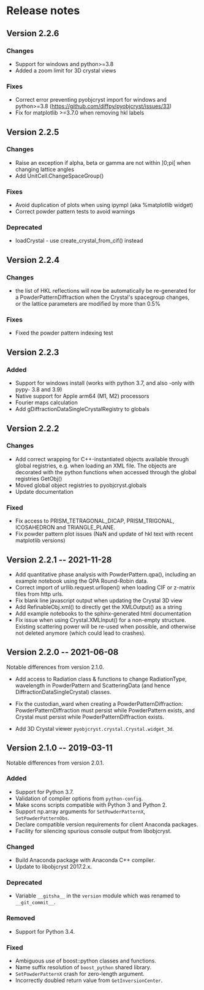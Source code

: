 # Release notes

## Version 2.2.6

### Changes

- Support for windows and python>=3.8
- Added a zoom limit for 3D crystal views

### Fixes

- Correct error preventing pyobjcryst import for windows and python>=3.8
  (https://github.com/diffpy/pyobjcryst/issues/33)
- Fix for matplotlib >=3.7.0 when removing hkl labels

## Version 2.2.5

### Changes

- Raise an exception if alpha, beta or gamma are not within ]0;pi[ when 
  changing lattice angles
- Add UnitCell.ChangeSpaceGroup()

### Fixes

- Avoid duplication of plots when using ipympl (aka %matplotlib widget)
- Correct powder pattern tests to avoid warnings

### Deprecated

- loadCrystal - use create_crystal_from_cif() instead

## Version 2.2.4

### Changes

- the list of HKL reflections will now be automatically be re-generated 
  for a PowderPatternDiffraction when the Crystal's spacegroup changes,  
  or the lattice parameters are modified by more than 0.5%

### Fixes

- Fixed the powder pattern indexing test

## Version 2.2.3

### Added

- Support for windows install (works with python 3.7, and
  also -only with pypy- 3.8 and 3.9)
- Native support for Apple arm64 (M1, M2) processors
- Fourier maps calculation
- Add gDiffractionDataSingleCrystalRegistry to globals

## Version 2.2.2

### Changes

- Add correct wrapping for C++-instantiated objects available through global 
  registries, e.g. when loading an XML file. The objects are decorated with 
  the python functions when accessed through the global registries GetObj()
- Moved global object registries to pyobjcryst.globals
- Update documentation

### Fixed

- Fix access to PRISM_TETRAGONAL_DICAP, PRISM_TRIGONAL, 
  ICOSAHEDRON and TRIANGLE_PLANE.
- Fix powder pattern plot issues (NaN and update of hkl text with recent 
  matplotlib versions)

## Version 2.2.1 -- 2021-11-28

- Add quantitative phase analysis with PowderPattern.qpa(), including
  an example notebook using the QPA Round-Robin data.
- Correct import of urllib.request.urllopen() when loading CIF or z-matrix 
  files from http urls.
- Fix blank line javascript output when updating the Crystal 3D view
- Add RefinableObj.xml() to directly get the XMLOutput() as a string
- Add example notebooks to the sphinx-generated html documentation
- Fix issue when using Crystal.XMLInput() for a non-empty structure.
  Existing scattering power will be re-used when possible, and otherwise
  not deleted anymore (which could lead to crashes).

## Version 2.2.0 -- 2021-06-08

Notable differences from version 2.1.0.

- Add access to Radiation class & functions to change RadiationType,
  wavelength in PowderPattern and ScatteringData (and hence
  DiffractionDataSingleCrystal) classes.

- Fix the custodian_ward when creating a PowderPatternDiffraction:
  PowderPatternDiffraction must persist while PowderPattern exists, and
  Crystal must persist while PowderPatternDiffraction exists.

- Add 3D Crystal viewer `pyobjcryst.crystal.Crystal.widget_3d`.

## Version 2.1.0 -- 2019-03-11

Notable differences from version 2.0.1.

### Added

- Support for Python 3.7.
- Validation of compiler options from `python-config`.
- Make scons scripts compatible with Python 3 and Python 2.
- Support np.array arguments for `SetPowderPatternX`, `SetPowderPatternObs`.
- Declare compatible version requirements for client Anaconda packages.
- Facility for silencing spurious console output from libobjcryst.

### Changed

- Build Anaconda package with Anaconda C++ compiler.
- Update to libobjcryst 2017.2.x.

### Deprecated

- Variable `__gitsha__` in the `version` module which was renamed
  to `__git_commit__`.

### Removed

- Support for Python 3.4.

### Fixed

- Ambiguous use of boost::python classes and functions.
- Name suffix resolution of `boost_python` shared library.
- `SetPowderPatternX` crash for zero-length argument.
- Incorrectly doubled return value from `GetInversionCenter`.
